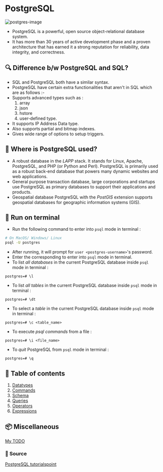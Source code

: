 # PostgreSQL

![postgres-image](https://images.g2crowd.com/uploads/product/image/social_landscape/social_landscape_251be2af3ae607c45c14e816eaa1cf41/postgresql.png)

- PostgreSQL is a powerful, open source object-relational database system.
- It has more than 30 years of active development phase and a proven architecture that has earned it a strong reputation for reliability, data integrity, and correctness.

## 🔍 Difference b/w PostgreSQL and SQL?

- SQL and PostgreSQL both have a similar syntax.
- PostgreSQL have certain extra functionalities that aren't in SQL which are as follows :-
- Supports advanced types such as :
  1. array
  2. json
  3. hstore
  4. user-defined type.
- It supports IP Address Data type.
- Also supports partial and bitmap indexes.
- Gives wide range of options to setup triggers.

## 🤔 Where is PostgreSQL used?

- A robust database in the _LAPP_ stack. It stands for Linux, Apache, PostgreSQL, and PHP (or Python and Perl). PostgreSQL is primarily used as a robust back-end database that powers many dynamic websites and web applications.
- General purpose transaction database, large corporations and startups use PostgreSQL as primary databases to support their applications and products.
- Geospatial database PostgreSQL with the _PostGIS_ extension supports geospatial databases for geographic information systems (GIS).

## 💽 Run on terminal

- Run the following command to enter into `psql` mode in terminal :

```bash
# On MacOS/ Windows/ Linux
psql -U postgres
```

- After running, it will prompt for `user <postgres-username>`'s password.
- Enter the corresponding to enter into `psql` mode in terminal.
- To list _all databases_ in the current PostgreSQL database inside `psql` mode in terminal :

```postgres
postgres=# \l
```

- To list _all tables_ in the current PostgreSQL database inside `psql` mode in terminal :

```postgres
postgres=# \dt
```

- To select a _table_ in the current PostgreSQL database inside `psql` mode in terminal :

```postgres
postgres=# \c <table_name>
```

- To execute _psql commands_ from a file :

```postgres
postgres=# \i <file_name>
```

- To _quit_ PostgreSQL from `psql` mode in terminal :

```postgres
postgres=# \q
```

## 📑 Table of contents

1. [Datatypes](bin/src/datatypes.md)
2. [Commands](bin/src/commands.md)
3. [Schema](bin/src/schema.md)
4. [Queries](bin/src/queries.md)
5. [Operators](bin/src/operator.md)
6. [Expressions](bin/src/expression.md)

## 📦 Miscellaneous

[My TODO](bin/TODO.md)

### 🧾 Source

[PostgreSQL tutorialspoint](https://www.tutorialspoint.com/postgresql/index.htm)
